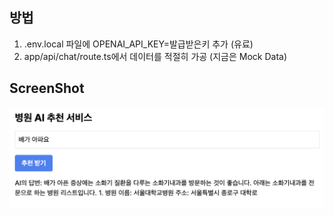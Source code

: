 ## 방법

1. .env.local 파일에 OPENAI_API_KEY=발급받은키 추가 (유료)
2. app/api/chat/route.ts에서 데이터를 적절히 가공 (지금은 Mock Data)

## ScreenShot

![alt text](image.png)
